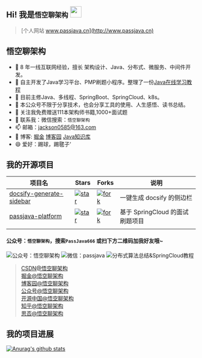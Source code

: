 ## Hi! 我是`悟空聊架构` <img src="https://raw.githubusercontent.com/iampavangandhi/iampavangandhi/master/gifs/Hi.gif" width="30px"></h2>

>[个人网站 www.passjava.cn](http://www.passjava.cn)  

## 悟空聊架构

- 👯 8 年一线互联网经验，擅长 架构设计、Java、分布式、微服务、中间件开发。
- 🔭 自主开发了Java学习平台、PMP刷题小程序。整理了一份[Java在线学习教程](http://www.passjava.cn)
- 🌱 目前主修Java、多线程、SpringBoot、SpringCloud、k8s。
- 👯 本公众号不限于分享技术，也会分享工具的使用、人生感悟、读书总结。
- 🤔 关注我免费赠送111本架构师书籍,1000+面试题
- 💬 联系我：微信搜索：`悟空聊架构`
- 📫 邮箱：jackson0585@163.com
- 🚀 博客: [掘金](https://juejin.im/user/3773179639893229) [博客园](https://www.cnblogs.com/jackson0714) [Java知识库](http://jayh2018.gitee.io/passjava-learning/#/README)
- 😄 爱好：踢球，踢毽子‘

## 我的开源项目

| 项目名                                                       | Stars                                                        | Forks                                                        | 说明                            |
| ------------------------------------------------------------ | ------------------------------------------------------------ | ------------------------------------------------------------ | ------------------------------- |
| [docsify-generate-sidebar](https://github.com/Jackson0714/docsify-generate-sidebar) | <a href='https://github.com/Jackson0714/docsify-generate-sidebar/stargazers'><img src='https://img.shields.io/github/stars/Jackson0714/docsify-generate-sidebar' alt='star'></img></a> | <a href='https://github.com/Jackson0714/docsify-generate-sidebar/network/members'><img src='https://img.shields.io/github/forks/Jackson0714/docsify-generate-sidebar' alt='fork'></img></a> | 一键生成 docsify 的侧边栏       |
| [passjava-platform](https://github.com/Jackson0714/PassJava-Platform) | <a href='https://github.com/Jackson0714/PassJava-Platform/stargazers'><img src='https://img.shields.io/github/stars/Jackson0714/PassJava-Platform' alt='star'></img></a> | <a href='https://github.com/Jackson0714/PassJava-Platform/network/members'><img src='https://img.shields.io/github/forks/Jackson0714/PassJava-Platform' alt='fork'></img></a> | 基于 SpringCloud 的面试刷题项目 |
|                                                              |                                                              |                                                              |                                 |





#### 公众号：`悟空聊架构`，搜索`PassJava666` 或扫下方二维码加我好友哦~
![公众号：悟空聊架构](https://img-blog.csdnimg.cn/20201224103647797.png)
![微信：passjava](https://img-blog.csdnimg.cn/2021030222165968.png)
![分布式算法总结&SpringCloud教程](https://oscimg.oschina.net/oscnet/9c17f118-7159-4de6-bc80-2824b103a9f8.png)

>[CSDN@悟空聊架构](https://passjava.blog.csdn.net/)  
[掘金@悟空聊架构](https://juejin.im/user/3773179639893229/posts)   
[博客园@悟空聊架构](https://www.cnblogs.com/jackson0714/)     
[公众号@悟空聊架构](http://cdn.jayh.club/blog/20200824/085127482.png)     
[开源中国@悟空聊架构](https://my.oschina.net/u/4499317)   
[知乎@悟空聊架构](https://www.zhihu.com/people/passjava666)   
[思否@悟空聊架构](https://segmentfault.com/u/passjava666)   


## 我的项目进展
[![Anurag's github stats](https://github-readme-stats.vercel.app/api?username=jackson0714)](https://github.com/jackson0714)


